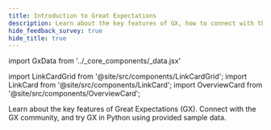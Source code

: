 ```yaml
---
title: Introduction to Great Expectations
description: Learn about the key features of GX, how to connect with the GX community, and try GX in Python.
hide_feedback_survey: true
hide_title: true
---
```

import GxData from '../_core_components/_data.jsx'

import LinkCardGrid from '@site/src/components/LinkCardGrid';
import LinkCard from '@site/src/components/LinkCard';
import OverviewCard from '@site/src/components/OverviewCard';

<OverviewCard title={frontMatter.title}>
  Learn about the key features of Great Expectations (GX).  Connect with the GX community, and try GX in Python using provided sample data.
</OverviewCard>

<LinkCardGrid>

  <LinkCard 
    topIcon 
    label="About GX"
    description="Learn about the key features of GX."
    to="/core/introduction/about_gx" 
    icon="/img/expectation_icon.svg" 
  />

  <LinkCard 
      topIcon 
      label="Community resources"
      description="Learn how to connect with the GX community, where to ask questions about GX, and how to contribute to the GX open source code and documentation."
      to="/core/introduction/community_resources" 
      icon="/img/expectation_icon.svg"
  />

  <LinkCard 
    topIcon 
    label="Try GX"
    description="Set up a local GX deployment and give it a test run using sample data."
    to="/core/introduction/try_gx" 
    icon="/img/expectation_icon.svg" 
  />

</LinkCardGrid>